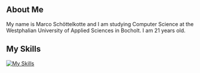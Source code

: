 ## About Me
My name is Marco Schöttelkotte and I am studying Computer Science at the Westphalian University of Applied Sciences in Bocholt. I am 21 years old.

## My Skills
[![My Skills](https://skillicons.dev/icons?i=c,cpp,cs,java,php,python,typescript,angular,dotnet,flutter,html,sass,firebase,vite,materialui&theme=dark&perline=15)](https://skillicons.dev)
